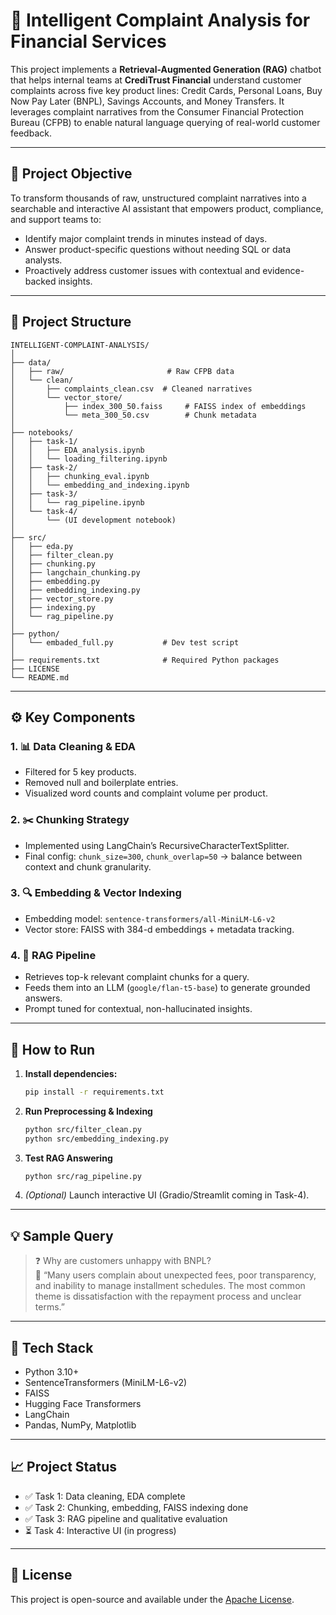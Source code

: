 
# 🧠 Intelligent Complaint Analysis for Financial Services

This project implements a **Retrieval-Augmented Generation (RAG)** chatbot that helps internal teams at **CrediTrust Financial** understand customer complaints across five key product lines: Credit Cards, Personal Loans, Buy Now Pay Later (BNPL), Savings Accounts, and Money Transfers. It leverages complaint narratives from the Consumer Financial Protection Bureau (CFPB) to enable natural language querying of real-world customer feedback.

---

## 🚀 Project Objective

To transform thousands of raw, unstructured complaint narratives into a searchable and interactive AI assistant that empowers product, compliance, and support teams to:

- Identify major complaint trends in minutes instead of days.
- Answer product-specific questions without needing SQL or data analysts.
- Proactively address customer issues with contextual and evidence-backed insights.

---

## 🧱 Project Structure

```
INTELLIGENT-COMPLAINT-ANALYSIS/
│
├── data/
│   ├── raw/                       # Raw CFPB data
│   └── clean/
│       ├── complaints_clean.csv  # Cleaned narratives
│       └── vector_store/
│           ├── index_300_50.faiss     # FAISS index of embeddings
│           └── meta_300_50.csv        # Chunk metadata
│
├── notebooks/
│   ├── task-1/
│   │   ├── EDA_analysis.ipynb
│   │   └── loading_filtering.ipynb
│   ├── task-2/
│   │   ├── chunking_eval.ipynb
│   │   └── embedding_and_indexing.ipynb
│   ├── task-3/
│   │   └── rag_pipeline.ipynb
│   └── task-4/
│       └── (UI development notebook)
│
├── src/
│   ├── eda.py
│   ├── filter_clean.py
│   ├── chunking.py
│   ├── langchain_chunking.py
│   ├── embedding.py
│   ├── embedding_indexing.py
│   ├── vector_store.py
│   ├── indexing.py
│   └── rag_pipeline.py
│
├── python/
│   └── embaded_full.py           # Dev test script
│
├── requirements.txt              # Required Python packages
├── LICENSE
└── README.md
```

---

## ⚙️ Key Components

### 1. 📊 Data Cleaning & EDA
- Filtered for 5 key products.
- Removed null and boilerplate entries.
- Visualized word counts and complaint volume per product.

### 2. ✂️ Chunking Strategy
- Implemented using LangChain’s RecursiveCharacterTextSplitter.
- Final config: `chunk_size=300`, `chunk_overlap=50` → balance between context and chunk granularity.

### 3. 🔍 Embedding & Vector Indexing
- Embedding model: `sentence-transformers/all-MiniLM-L6-v2`
- Vector store: FAISS with 384-d embeddings + metadata tracking.

### 4. 🧠 RAG Pipeline
- Retrieves top-k relevant complaint chunks for a query.
- Feeds them into an LLM (`google/flan-t5-base`) to generate grounded answers.
- Prompt tuned for contextual, non-hallucinated insights.

---

## 🧪 How to Run

1. **Install dependencies:**
   ```bash
   pip install -r requirements.txt
   ```

2. **Run Preprocessing & Indexing**
   ```bash
   python src/filter_clean.py
   python src/embedding_indexing.py
   ```

3. **Test RAG Answering**
   ```bash
   python src/rag_pipeline.py
   ```

4. *(Optional)* Launch interactive UI (Gradio/Streamlit coming in Task-4).

---

## 💡 Sample Query

> ❓ Why are customers unhappy with BNPL?  
> 💬 “Many users complain about unexpected fees, poor transparency, and inability to manage installment schedules. The most common theme is dissatisfaction with the repayment process and unclear terms.”

---

## 📌 Tech Stack

- Python 3.10+
- SentenceTransformers (MiniLM-L6-v2)
- FAISS
- Hugging Face Transformers
- LangChain
- Pandas, NumPy, Matplotlib

---

## 📈 Project Status

- ✅ Task 1: Data cleaning, EDA complete
- ✅ Task 2: Chunking, embedding, FAISS indexing done
- ✅ Task 3: RAG pipeline and qualitative evaluation
- ⏳ Task 4: Interactive UI (in progress)

---

## 📄 License

This project is open-source and available under the [Apache License](LICENSE).
